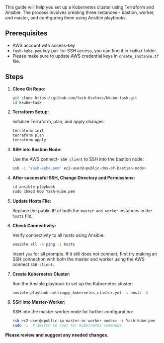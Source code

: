
This guide will help you set up a Kubernetes cluster using Terraform and Ansible. The process involves creating three instances - bastion, worker, and master, and configuring them using Ansible playbooks.

## Prerequisites

-  AWS account with access-key
- `Yash-kube.pem` key pair for SSH access, you can find it in `redhat` folder.
-  Please make sure to update AWS credential keys in `create_instance.tf` file.

## Steps

1. **Clone Git Repo:**

    ```bash
    git clone https://github.com/Yash-Ksolves/kkube-task.git
    cd kkube-task
    ```

2. **Terraform Setup:**

    Initialize Terraform, plan, and apply changes:

    ```bash
    terraform init
    terraform plan
    terraform apply
    ```

3. **SSH into Bastion Node:**

    Use the AWS connect- `SSH client` to SSH into the bastion node:

    ```bash
    ssh -i "Yash-kube.pem" ec2-user@<public-dns-of-bastion-node>
    ```

4. **After successful SSH, Change Directory and Permissions:**

    ```bash
    cd ansible-playbook
    sudo chmod 600 Yash-kube.pem
    ```

5. **Update Hosts File:**

    Replace the public IP of both the `master and worker` instances in the `hosts` file.

6. **Check Connectivity:**

    Verify connectivity to all hosts using Ansible:

    ```bash
    ansible all -m ping -i hosts
    ```
    Insert `yes` for all prompts. If it still does not connect, first try making an SSH connection with both the master and worker using the AWS connect `SSH
    client`.


7. **Create Kubernetes Cluster:**

    Run the Ansible playbook to set up the Kubernetes cluster:

    ```bash
    ansible-playbook settingup_kubernetes_cluster.yml -i hosts -b
    ````

8. **SSH into Master-Worker:**

    SSH into the master-worker node for further configuration:

    ```bash
    ssh ec2-user@<public-ip-master-or-worker-nodes> -i Yash-kube.pem
    sudo -i  # Switch to root for Kubernetes commands
    ```
**Please review and suggest any needed changes.**
